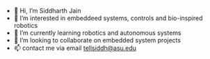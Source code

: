 - 👋 Hi, I’m Siddharth Jain
- 👀 I’m interested in embeddeed systems, controls and bio-inspired robotics
- 🌱 I’m currently learning robotics and autonomous systems
- 💞️ I’m looking to collaborate on embedded system projects
- 📫 contact me via email tellsiddh@asu.edu

<!---
tellsiddh/tellsiddh is a ✨ special ✨ repository because its `README.md` (this file) appears on your GitHub profile.
You can click the Preview link to take a look at your changes.
--->
